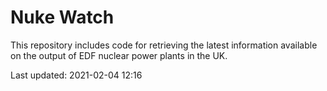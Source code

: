 # Nuke Watch

This repository includes code for retrieving the latest information available on the output of EDF nuclear power plants in the UK.

Last updated: 2021-02-04 12:16